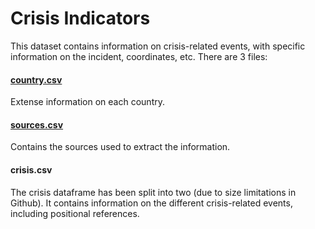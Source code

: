 # Crisis Indicators

This dataset contains information on crisis-related events, with specific information on the incident, coordinates, etc. 
There are 3 files:

#### [country.csv](country.csv)

Extense information on each country.

#### [sources.csv](sources.csv)

Contains the sources used to extract the information.

#### crisis.csv

The crisis dataframe has been split into two (due to size limitations in Github). It contains information on the different crisis-related events, including positional references.
